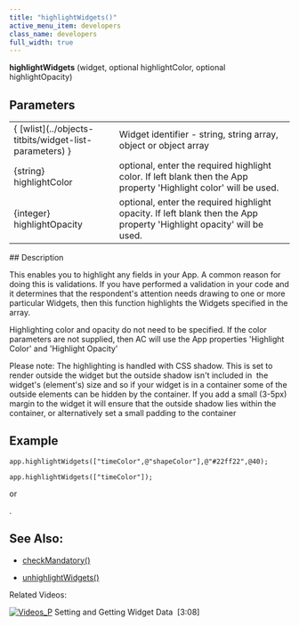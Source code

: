 ```yaml
---
title: "highlightWidgets()"
active_menu_item: developers
class_name: developers
full_width: true
---
```



**highlightWidgets** (widget, optional highlightColor, optional highlightOpacity)

## Parameters

<table>
<tr>
<td width="202">
{ [wlist](../objects-titbits/widget-list-parameters) }

</td>
<td width="11">

</td>
<td width="667">
Widget identifier - string, string array, object or object array

</td>
</tr>
<tr>
<td width="202">
{string} highlightColor

</td>
<td width="11">

</td>
<td width="667">
optional, enter the required highlight color. If left blank then the App property 'Highlight color' will be used.

</td>
</tr>
<tr>
<td width="202">
{integer} highlightOpacity

</td>
<td width="11">

</td>
<td width="667">
optional, enter the required highlight opacity. If left blank then the App property 'Highlight opacity' will be used.

</td>
</tr>
</table>
## Description

This enables you to highlight any fields in your App. A common reason for doing this is validations. If you have performed a validation in your code and it determines that the respondent's attention needs drawing to one or more particular Widgets, then this function highlights the Widgets specified in the array.

Highlighting color and opacity do not need to be specified. If the color parameters are not supplied, then AC will use the App properties 'Highlight Color' and 'Highlight Opacity'

Please note: The highlighting is handled with CSS shadow. This is set to render outside the widget but the outside shadow isn't included in  the widget's (element's) size and so if your widget is in a container some of the outside elements can be hidden by the container. If you add a small (3-5px) margin to the widget it will ensure that the outside shadow lies within the container, or alternatively set a small padding to the container

## Example

    app.highlightWidgets(["timeColor",@"shapeColor"],@"#22ff22",@40);
     
    app.highlightWidgets(["timeColor"]);
   

or

.

## See Also:

 - [checkMandatory()](checkmandatory.htm)

 - [unhighlightWidgets()](unhighlightwidgets.htm)

Related Videos:

[![Videos\_P](/img/docs/videos_p.png)](http://www.youtube.com/v/VTypeamWf5E?autoplay=1&hd=1&fs=1&showsearch=0&rel=0&) Setting and Getting Widget Data  [3:08]
